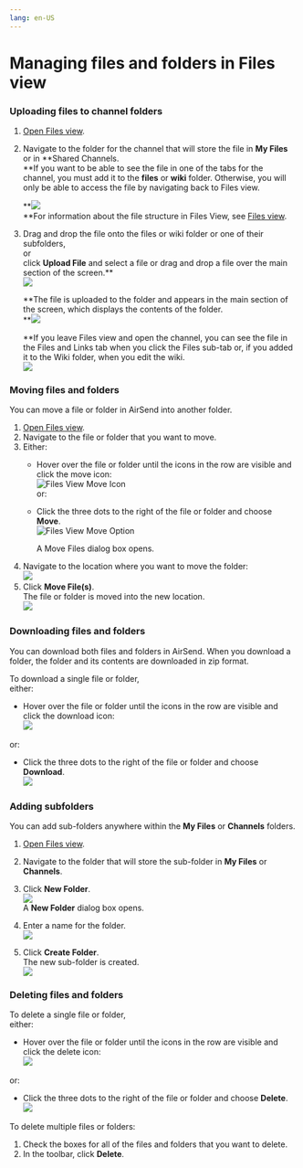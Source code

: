 ```yaml
---
lang: en-US
---
```


# Managing files and folders in Files view

### Uploading files to channel folders

1.  [Open Files view](/files/files-view).
2.  Navigate to the folder for the channel that will store the file in **My Files** or in **Shared Channels.  
    **If you want to be able to see the file in one of the tabs for the channel, you must add it to the **files** or **wiki** folder. Otherwise, you will only be able to access the file by navigating back to Files view.
    
    **![](../../assets/files/managing-files-and-folders-in-files-view/as-add-file-to-channel.png)  
    **For information about the file structure in Files View, see [Files view](/files/files-view).
    
3.  Drag and drop the file onto the files or wiki folder or one of their subfolders,  
    or  
    click **Upload File** and select a file or drag and drop a file over the main section of the screen.**  
    ![](../../assets/files/managing-files-and-folders-in-files-view/as-add-file.png)  
      
    **The file is uploaded to the folder and appears in the main section of the screen, which displays the contents of the folder.  
    **![](../../assets/files/managing-files-and-folders-in-files-view/as-uploaded.png)  
      
    **If you leave Files view and open the channel, you can see the file in the Files and Links tab when you click the Files sub-tab or, if you added it to the Wiki folder, when you edit the wiki.  
    ![](../../assets/files/managing-files-and-folders-in-files-view/as-added-to-files.png)

  

### Moving files and folders

You can move a file or folder in AirSend into another folder.

1.  [Open Files view](/files/files-view).
2.  Navigate to the file or folder that you want to move.
3.  Either:
    -   Hover over the file or folder until the icons in the row are visible and click the move icon:  
        ![Files View Move Icon](../../assets/files/managing-files-and-folders-in-files-view/files-view-move-icon.png)  
        or:
    -   Click the three dots to the right of the file or folder and choose **Move**.  
        ![Files View Move Option](../../assets/files/managing-files-and-folders-in-files-view/files-view-move-option.png)  
          
        A Move Files dialog box opens.
4.  Navigate to the location where you want to move the folder:  
    ![](../../assets/files/managing-files-and-folders-in-files-view/as-move-dialog.png)
5.  Click **Move File(s)**.  
    The file or folder is moved into the new location.  
    ![](../../assets/files/managing-files-and-folders-in-files-view/as-new-location.png)

### Downloading files and folders

You can download both files and folders in AirSend. When you download a folder, the folder and its contents are downloaded in zip format.

To download a single file or folder,  
either:

-   Hover over the file or folder until the icons in the row are visible and click the download icon:  
    ![](../../assets/files/managing-files-and-folders-in-files-view/as-download.png)

or:

-   Click the three dots to the right of the file or folder and choose **Download**.  
    ![](../../assets/files/managing-files-and-folders-in-files-view/as-download-2.png)  
      
    

### Adding subfolders

You can add sub-folders anywhere within the **My Files** or **Channels** folders.

1.  [Open Files view](/files/files-view).
2.  Navigate to the folder that will store the sub-folder in **My Files** or **Channels**.
3.  Click **New Folder**.  
    ![](../../assets/files/managing-files-and-folders-in-files-view/as-add-folder.png)  
    A **New Folder** dialog box opens.  
    
4.  Enter a name for the folder.  
    ![](../../assets/files/managing-files-and-folders-in-files-view/as-new-folder.png)
5.  Click **Create Folder**.  
    The new sub-folder is created.  
    ![](../../assets/files/managing-files-and-folders-in-files-view/as-new-folder-created.png)  
    

  

### Deleting files and folders

To delete a single file or folder,  
either:

-   Hover over the file or folder until the icons in the row are visible and click the delete icon:  
    ![](../../assets/files/managing-files-and-folders-in-files-view/a-sdelete.png)

or:

-   Click the three dots to the right of the file or folder and choose **Delete**.  
    ![](../../assets/files/managing-files-and-folders-in-files-view/as-delete-2.png)

To delete multiple files or folders:

1.  Check the boxes for all of the files and folders that you want to delete.
2.  In the toolbar, click **Delete**.